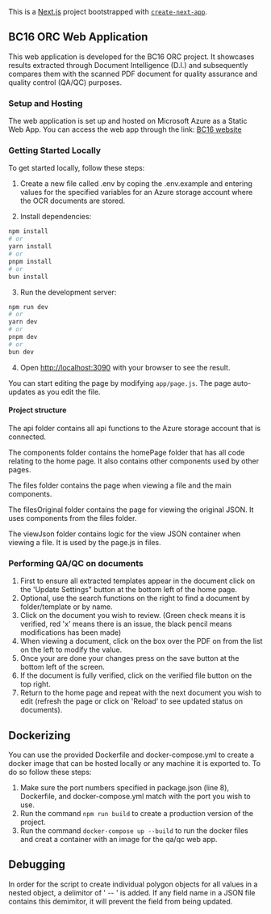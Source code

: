 This is a [Next.js](https://nextjs.org/) project bootstrapped with [`create-next-app`](https://github.com/vercel/next.js/tree/canary/packages/create-next-app).

## BC16 ORC Web Application

This web application is developed for the BC16 ORC project. It showcases results extracted through Document Intelligence (D.I.) and subsequently compares them with the scanned PDF document for quality assurance and quality control (QA/QC) purposes.

### Setup and Hosting

The web application is set up and hosted on Microsoft Azure as a Static Web App. You can access the web app through the link: [BC16 website](https://waayback.exp.science.cloud-nuage.canada.ca/)

### Getting Started Locally

To get started locally, follow these steps:

1. Create a new file called .env by coping the .env.example and entering values for the specified variables for an Azure storage account where the OCR documents are stored.

2. Install dependencies:
 
```bash
npm install
# or
yarn install
# or
pnpm install
# or
bun install
```

3. Run the development server:

```bash
npm run dev
# or
yarn dev
# or
pnpm dev
# or
bun dev
```

4. Open [http://localhost:3090](http://localhost:3090) with your browser to see the result.

You can start editing the page by modifying `app/page.js`. The page auto-updates as you edit the file.

#### Project structure
The api folder contains all api functions to the Azure storage account that is connected. 

The components folder contains the homePage folder that has all code relating to the home page. It also contains other components used by other pages.

The files folder contains the page when viewing a file and the main components.

The filesOriginal folder contains the page for viewing the original JSON. It uses components from the files folder.

The viewJson folder contains logic for the view JSON container when viewing a file. It is used by the page.js in files.

### Performing QA/QC on documents
1. First to ensure all extracted templates appear in the document click on the 'Update Settings" button at the bottom left of the home page.
2. Optional, use the search functions on the right to find a document by folder/template or by name.
3. Click on the document you wish to review. (Green check means it is verified, red 'x' means there is an issue, the black pencil means modifications has been made)
4. When viewing a document, click on the box over the PDF on from the list on the left to modify the value.
5. Once your are done your changes press on the save button at the bottom left of the screen.
6. If the document is fully verified, click on the verified file button on the top right.
7. Return to the home page and repeat with the next document you wish to edit (refresh the page or click on 'Reload' to see updated status on documents).

## Dockerizing
You can use the provided Dockerfile and docker-compose.yml to create a docker image that can be hosted locally or any machine it is exported to. To do so follow these steps:
1. Make sure the port numbers specified in package.json (line 8), Dockerfile, and docker-compose.yml match with the port you wish to use.
2. Run the command `npm run build` to create a production version of the project.
3. Run the command `docker-compose up --build` to run the docker files and creat a container with an image for the qa/qc web app.

## Debugging
In order for the script to create individual polygon objects for all values in a nested object, a delimitor of ' -- ' is added. If any field name in a JSON file contains this demimitor, it will prevent the field from being updated.


